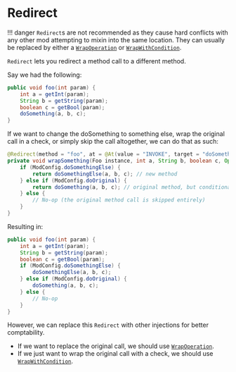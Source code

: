 # Redirect

!!! danger
    `Redirect`s are not recommended as they cause hard conflicts with any other mod attempting to mixin into the same location. They can usually be replaced by either a [`WrapOperation`](https://mixins.microcontrollers.dev/mixinextras/wrapoperation) or [`WrapWithCondition`](https://mixins.microcontrollers.dev/mixinextras/wrapwithcondition).

`Redirect` lets you redirect a method call to a different method.

Say we had the following:

```java
public void foo(int param) {
    int a = getInt(param);
    String b = getString(param);
    boolean c = getBool(param);
    doSomething(a, b, c);
}
```

If we want to change the doSomething to something else, wrap the original call in a check, or simply skip the call altogether, we can do that as such:

```java
@Redirect(method = "foo", at = @At(value = "INVOKE", target = "doSomething(ILjava/lang/String;Z)V"))
private void wrapSomething(Foo instance, int a, String b, boolean c, Operation<Void> original) {
    if (ModConfig.doSomethingElse) {
        return doSomethingElse(a, b, c); // new method
    } else if (ModConfig.doOriginal) {
        return doSomething(a, b, c); // original method, but conditionally wrapped
    } else {
        // No-op (the original method call is skipped entirely)
    }
}
```

Resulting in:

```java
public void foo(int param) {
    int a = getInt(param);
    String b = getString(param);
    boolean c = getBool(param);
    if (ModConfig.doSomethingElse) {
        doSomethingElse(a, b, c);
    } else if (ModConfig.doOriginal) {
        doSomething(a, b, c);
    } else {
        // No-op
    }
}
```

However, we can replace this `Redirect` with other injections for better comptability.

* If we want to replace the original call, we should use [`WrapOperation`](https://mixins.microcontrollers.dev/mixinextras/wrapoperation).
* If we just want to wrap the original call with a check, we should use [`WrapWithCondition`](https://mixins.microcontrollers.dev/mixinextras/wrapwithcondition).
